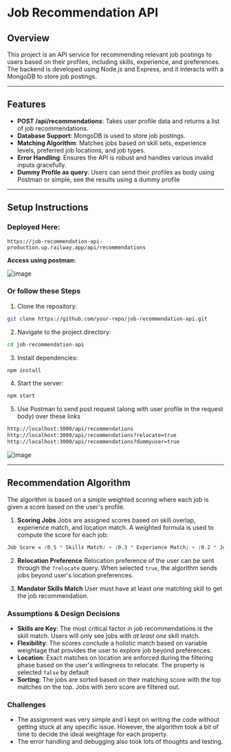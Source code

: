 # Job Recommendation API


## Overview
This project is an API service for recommending relevant job postings to users based on their profiles, including skills, experience, and preferences. The backend is developed using Node.js and Express, and it interacts with a MongoDB to store job postings.

---

## Features
- **POST /api/recommendations**: Takes user profile data and returns a list of job recommendations.
- **Database Support**: MongoDB is used to store job postings. 
- **Matching Algorithm**: Matches jobs based on skill sets, experience levels, preferred job locations, and job types.
- **Error Handling**: Ensures the API is robust and handles various invalid inputs gracefully.
- **Dummy Profile as query**: Users can send their profiles as body using Postman or simple, see the results using a dummy profile 

---

## Setup Instructions


### Deployed Here:
```https://job-recommendation-api-production.up.railway.app/api/recommendations```

**Access using postman:**

![image](https://github.com/user-attachments/assets/de83625e-d332-43ef-a0cb-b66e962871e5)

### Or follow these Steps
1. Clone the repository:
```bash
git clone https://github.com/your-repo/job-recommendation-api.git
```

2. Navigate to the project directory:
```bash
cd job-recommendation-api
```

3. Install dependencies:
```bash
npm install
```

4. Start the server:
```bash
npm start
```

5. Use Postman to send post request (along with user profile in the request body) over these links
```bash
http://localhost:3000/api/recommendations
http://localhost:3000/api/recommendations?relocate=true
http://localhost:3000/api/recommendations?dummyuser=true
```
![image](https://github.com/user-attachments/assets/9bf88261-49ff-47d2-9117-97481b8f76f5)



---

## Recommendation Algorithm
The algorithm is based on a simple weighted scoring where each job is given a score based on the user's profile.

1. **Scoring Jobs** 
Jobs are assigned scores based on skill overlap, experience match, and location match.
A weighted formula is used to compute the score for each job:
```scss
Job Score = (0.5 * Skills Match) + (0.3 * Experience Match) + (0.2 * Job Role Match) + (0.2 * Job Type Match) + (0.3 * Location Match)
```

2. **Relocation Preference**
Relocation preference of the user can be sent through the `?relocate` query. When selected `true`, the algorithm sends jobs beyond user's location preferences.

3. **Mandator Skills Match** 
User must have at least one matching skill to get the job recommendation.


### Assumptions & Design Decisions
- **Skills are Key**: The most critical factor in job recommendations is the skill match. Users will only see jobs with _at least one_ skill match. 
- **Flexibility**: The scores conclude a holistic match based on variable weightage that provides the user to explore job beyond preferences. 
- **Location**: Exact matches on location are enforced during the filtering phase based on the user's willingness to relocate. The property is selected `false` by default
- **Sorting**: The jobs are sorted based on their matching score with the top matches on the top. Jobs with zero score are filtered out.

### Challenges
- The assignment was very simple and I kept on writing the code without getting stuck at any specific issue. However, the algorithm took a bit of time to decide the ideal weightage for each property.
- The error handling and debugging also took lots of thoughts and testing.
